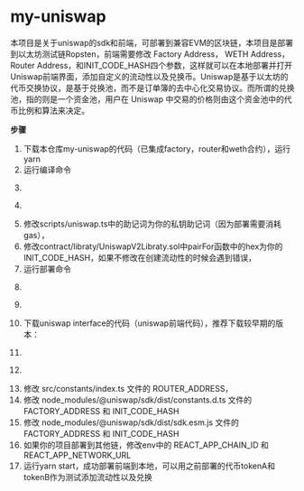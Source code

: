 # my-uniswap
本项目是关于uniswap的sdk和前端，可部署到兼容EVM的区块链，本项目是部署到以太坊测试链Ropsten，前端需要修改 Factory Address， WETH Address，Router Address，和INIT_CODE_HASH四个参数，这样就可以在本地部署并打开Uniswap前端界面，添加自定义的流动性以及兑换币。Uniswap是基于以太坊的代币交换协议，是基于兑换池，而不是订单簿的去中心化交易协议。而所谓的兑换池，指的则是一个资金池，用户在 Uniswap 中交易的价格则由这个资金池中的代币比例和算法来决定。 

**步骤**

1. 下载本仓库my-uniswap的代码（已集成factory，router和weth合约），运行 yarn
2. 运行编译命令 
3. ```javascriptyarn hardhat compile
4. ```
5. 修改scripts/uniswap.ts中的助记词为你的私钥助记词（因为部署需要消耗gas），
6. 修改contract/libraty/UniswapV2Libraty.sol中pairFor函数中的hex为你的INIT_CODE_HASH，如果不修改在创建流动性的时候会遇到错误，
7. 运行部署命令 
8. ```javascriptyarn hardhat run scripts/uniswap.ts --network ropsten
9. ```获得factory address，router address，weth address，以及自定义的两个代币地址tokenA address， tokenB address，这些地址将会用于修改前端代码。
10. 下载uniswap interface的代码（uniswap前端代码），推荐下载较早期的版本：
11. ```javascriptgit clone -b v2.6.5 https://github.com/Uniswap/interface.git 
12. ```并运行npm install，
13. 修改 src/constants/index.ts 文件的 ROUTER_ADDRESS，
14. 修改 node_modules/@uniswap/sdk/dist/constants.d.ts 文件的 FACTORY_ADDRESS 和 INIT_CODE_HASH
15. 修改 node_modules/@uniswap/sdk/dist/sdk.esm.js 文件的 FACTORY_ADDRESS 和 INIT_CODE_HASH
16. 如果你的项目部署到其他链，修改env中的 REACT_APP_CHAIN_ID 和 REACT_APP_NETWORK_URL
17. 运行yarn start，成功部署前端到本地，可以用之前部署的代币tokenA和tokenB作为测试添加流动性以及兑换

